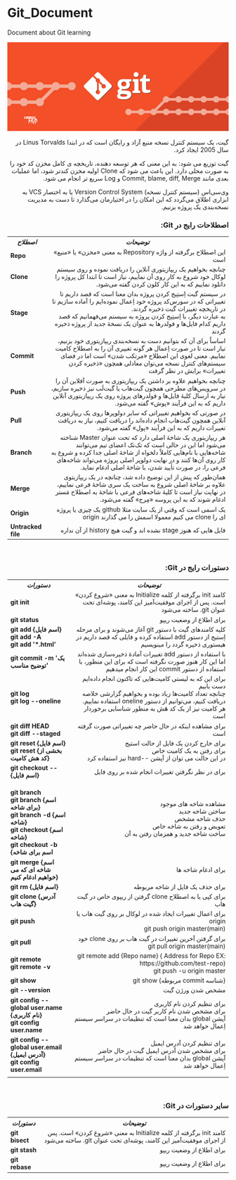# Git_Document
Document about Git learning
 
<p align="center">
 <img alt="Git-Logo" src="image/git.png">
</p>

<p dir=rtl>
  گیت، یک سیستم کنترل نسخه منبع آزاد و رایگان است که در ابتدا Linus Torvalds  در سال 2005 ایجاد کرد.
</p>
<p dir=rtl>
گیت توزیع می شود: به این معنی که هر توسعه دهنده، تاریخچه ی کامل مخزن کد خود را به صورت محلی دارد. این باعث می شود که Clone اولیه مخزن کندتر شود، اما عملیات بعدی مانند Commit, blame, diff, Merge و Log سریع تر انجام می شود.
 </p>
 <p dir=rtl>
وی‌سی‌اس (سیستم کنترل نسخه) Version Control System یا به اختصار VCS به ابزاری اطلاق می‌گردد که این امکان را در اختیارمان می‌گذارد تا دست به مدیریت نسخه‌‌بندی یک پروژه بزنیم.
  </p>


<h3 dir=rtl>
  اصطلاحات رایج در Git:
</h3>

<table>
  <tr>
    <th><b><i>اصطلاح</i></b></th>
    <th><b><i>توضیحات</i></b></th>
  </tr>
  <tr>
    <td><b>Repo</b></td>
    <td dir=rtl>این اصطلاح برگرفته از واژه Repository به معنی «مخزن» یا «منبع» است</td>
  </tr>
  <tr>
    <td><b>Clone</b></td>
    <td dir=rtl> چنانچه بخواهیم یک ریپازیتوری آنلاین را دریافت نموده و روی سیستم لوکال خود شروع به کار روی آن نماییم، نیاز است تا ابتدا کل پروژه را دانلود نماییم که به این کار کلون کردن گفته می‌شود. </td>
  </tr>
  <tr>
    <td><b>Stage</b></td>
    <td dir=rtl>در سیستم گیت اِستِیج کردن پروژه بدان معنا است که قصد داریم تا تغییراتی که در سورس‌کد پروژه خود اِعمال نموده‌ایم را آماده سازیم تا در تاریخچه تغییرات گیت ذخیره گردند. </br>به عبارت دیگر، با اِستِیج کردن پروژه به سیستم می‌فهمانیم که قصد داریم کدام فایل‌ها و فولدرها به عنوان یک نسخهٔ جدید از پروژه ذخیره گردند</td>
  </tr>
  <tr>
    <td><b>Commit</b></td>
    <td dir=rtl> اساساً برای آن که بتوانیم دست به نسخه‌بندی ریپازیتوری خود بزنیم، نیاز است تا در صورت اِعمال هر گونه تغییری آن را به اصطلاح کامیت نماییم. معنی لغوی این اصطلاح «مرتکب شدن» است اما در فضای سیستم‌های کنترل نسخه می‌توان معادلی همچون «ذخیره کردن تغییرات» برایش در نظر گرفت </td>
  </tr>
  <tr>
    <td><b>Push</b></td>
    <td dir=rtl>چنانچه بخواهیم علاوه بر داشتن یک ریپازیتوری به صورت آفلاین آن را در سرویس‌های مطرحی همچون گیت‌هاب یا گیت‌لَب نیز ذخیره‌ سازیم،‌ نیاز به ارسال کلیهٔ‌ فایل‌ها و فولدرهای پروژه روی یک ریپازیتوری آنلاین داریم که به این فرآیند «پوش» گفته می‌شود.</td>
  </tr>
  <tr>
    <td><b>Pull</b></td>
    <td dir=rtl>  در صورتی که بخواهیم تغییراتی که سایر دولوپرها روی یک ریپازیتوری آنلاین همچون گیت‌هاب انجام داده‌اند را دریافت کنیم، نیاز به دریافت تغییرات داریم که به این فرآیند «پول» گفته می‌شود. </td>
  </tr>
    <tr>
    <td><b>Branch</b></td>
    <td dir=rtl> هر ریپازیتوری یک شاخهٔ اصلی دارد که تحت عنوان Master شناخته می‌شود اما این در حالی است که تک‌تک اعضای تیم می‌توانند شاخه‌هایی با نام‌هایی کاملاً دلخواه از شاخهٔ اصلی جدا کرده و شروع به کار روی آن‌ها کنند و در نهایت دولوپر اصلی پروژه می‌تواند شاخه‌های فرعی را، در صورت تأیید شدن، با شاخهٔ اصلی ادغام نماید. </td>
  </tr>
    </tr>
    <tr>
    <td><b>Merge</b></td>
    <td dir=rtl>  همان‌طور که پیش از این توضیح داده شد، چنانچه در یک ریپازیتوی علاوه بر شاخهٔ اصلی شروع به ساخت یک سری شاخهٔ‌ فرعی نماییم،‌ در نهایت نیاز است تا کلیهٔ شاخه‌‌های فرعی با شاخهٔ به اصطلاح مَستر ادغام شوند که به این پروسه «مِرج» گفته می‌شود. </td>
  </tr>
  <tr>
    <td><b>Origin</b></td>
    <td dir=rtl> یک اسمی است که وقتی از یک سایت مثلا github یک چیزی یا پروژه ای را clone می کنیم معمولا اسمش را می گذارند origin </td>
  </tr>
    <tr>
    <td><b>Untracked file</b></td>
    <td dir=rtl> فایل هایی که هنوز stage نشده اند و گیت هیچ history از آن نداره </td>
  </tr>
</table>

</br>
<h3 dir=rtl>
  دستورات رایج در Git:
</h3>

<table>
  <tr>
    <th><b><i>دستورات</i></b></th>
    <th><b><i>توضیحات</i></b></th>
  </tr>
  <tr>
    <td><b>git init</b></td>
    <td dir=rtl> کامند init برگرفته از کلمه Initialize به معنی «شروع کردن» است. پس از اجرای موفقیت‌آمیز این کامند،‌ پوشه‌ای تحت عنوان git. ساخته می‌شود </td>
  </tr>
  <tr>
    <td><b>git status</b></td>
    <td dir=rtl> برای اطلاع از وضعیت ریپو  </td>
  </tr>
  <tr>
    <td><b>git add {اسم فایل} </br> git add -A </br> git add '*.html'</b></td>
    <td dir=rtl> کلیه کامندهای گیت با دستور git آغاز می‌شوند و برای مرحله اِستیج از دستور add استفاده کرده و فایلی که قصد داریم در هیستوری ذخیره گردد را مینویسیم </td>
  </tr>
   <tr>
    <td><b>git commit -m 'یک توضیح مناسب'</b></td>
    <td dir=rtl> با استفاده از دستور add تغییرات آمادهٔ ذخیره‌سازی شده‌اند اما این کار هنوز صورت نگرفته است که برای این منظور، با استفاده از دستور commit این کار انجام میدهیم </td>
  </tr>
  <tr>
    <td><b>git log </br> git log --oneline</b></td>
    <td dir=rtl>برای این که به لیستی کامیت‌هایی که تاکنون انجام داده‌ایم دست یابیم </br> چنانچه تعداد کامیت‌ها زیاد بوده و بخواهیم گزارشی خلاصه دریافت کنیم، می‌توانیم از دستور oneline استفاده نماییم. </br> هر کامیت نیز از یک کد هَش به منظور شناسایی برخوردار است </td>
  </tr>
  <tr>
    <td><b>git diff HEAD </br> git diff --staged</b></td>
    <td dir=rtl> برای مشاهده اینکه در حال حاضر چه تغییراتی صورت گرفته است </td>
  </tr>
      <tr>
    <td><b>git reset {اسم فایل} </br> git reset {بخشی از کد هش کامیت} </br></b></td>
    <td dir=rtl> برای خارج کردن یک فایل از حالت استیج </br> برای رفتن به یک کامیت خاص </br> در این حالت می توان از آپشن --hard نیز استفاده کرد </td>
  </tr>
  </tr>
      <tr>
    <td><b>git checkout -- {اسم فایل} </b></td>
    <td dir=rtl> برای در نظر نگرفتن تغییرات انجام شده بر روی فایل </td>
  </tr>
  <tr>
    <td><b></br>git branch </br> git branch {اسم برای شاخه} </br> git branch -d {اسم شاخه} </br> git checkout {اسم شاخه} </br> git checkout -b {اسم برای شاخه </b></td>
    <td dir=rtl> مشاهده شاخه های موجود </br> ساختن شاخه جدید </br> حذف شاخه مشخص </br> تعویض و رفتن به شاخه خاص </br> ساخت شاخه جدید و همزمان رفتن به آن </td>
  </tr>
  <tr>
    <td><b>git merge {اسم شاخه ای که می خواهیم ادغام کنیم}</b></td>
    <td dir=rtl> برای ادغام شاخه ها </td>
  </tr>
    <tr>
    <td><b>git rm {اسم فایل}</b></td>
    <td dir=rtl> برای حذف یک فایل از شاخه مربوطه </td>
  </tr>
  <tr>
    <td><b>git clone {آدرس گیت هاب}</b></td>
    <td dir=rtl> برای کپی یا به اصطلاح clone گرفتن از ریپوی خاص در گیت هاب </td>
  </tr>
      <tr>
    <td><b>git push</b></td>
    <td dir=rtl> برای اعمال تغییرات ایجاد شده در لوکال بر روی گیت هاب یا origin </br> git push origin master(main) </td>
  </tr>
  <tr>
    <td><b>git pull</b></td>
    <td dir=rtl> برای گرفتن آخرین تغییرات در گیت هاب بر روی clone خود </br> git pull origin master(main) </td>
  </tr>
  <tr>
    <td><b>git remote</b></br><b>git remote -v</b></td>
    <td dir=rtl> git remote add {Repo name} { Address for Repo EX: https://github.com/test-repo} </br> git push -u origin master</td>
  </tr>
  <tr>
    <td><b>git show</b></td>
    <td dir=rtl> {شناسه commit مربوطه} git show </td>
  </tr>
  <tr>
    <td><b>git --version</b></td>
    <td dir=rtl> مشخص شدن ورژن گیت </td>
  </tr>
  <tr>
    <td><b>git config --global user.name {نام کاربری} </br> git config user.name </b></td>
    <td dir=rtl> برای تنظیم کردن نام کاربری </br> برای مشخص شدن نام کاربر گیت در حال حاضر </br> آپشن global بدان معنا است که تنظیمات در سراسر سیستم اِعمال خواهد شد</td>
  </tr>
  <tr>
    <td><b>git config --global user.email {آدرس ایمیل} </br> git config user.email </b></td>
    <td dir=rtl> برای تنظیم کردن آدرس ایمیل </br> برای مشخص شدن آدرس ایمیل گیت در حال حاضر </br> آپشن global بدان معنا است که تنظیمات در سراسر سیستم اِعمال خواهد شد</td>
  </tr>
  <tr>
    <td><b></b></td>
    <td dir=rtl>  </td>
  </tr>
  </table>

</br>
<h3 dir=rtl>
  سایر دستورات در Git:
</h3>

<table>
  <tr>
    <th><b><i>دستورات</i></b></th>
    <th><b><i>توضیحات</i></b></th>
  </tr>
  <tr>
    <td><b>git bisect</b></td>
    <td dir=rtl> کامند init برگرفته از کلمه Initialize به معنی «شروع کردن» است. پس از اجرای موفقیت‌آمیز این کامند،‌ پوشه‌ای تحت عنوان git. ساخته می‌شود </td>
  </tr>
  <tr>
    <td><b>git stash</b></td>
    <td dir=rtl> برای اطلاع از وضعیت ریپو  </td>
  </tr>
  <tr>
    <td><b>git rebase</b></td>
    <td dir=rtl> برای اطلاع از وضعیت ریپو  </td>
  </tr>
  </table>
